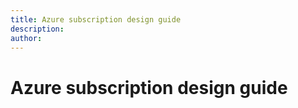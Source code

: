 ```yaml
---
title: Azure subscription design guide
description: 
author: 
---
```


# Azure subscription design guide